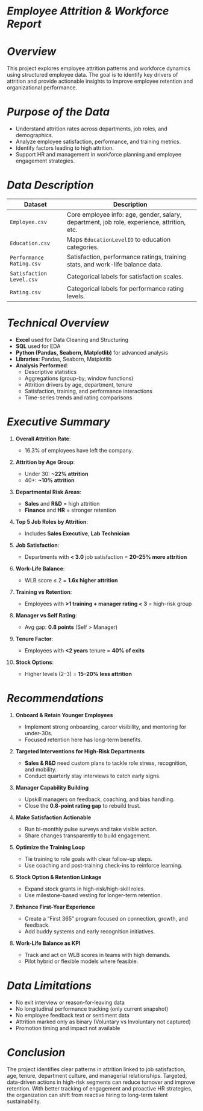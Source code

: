 # ***Employee Attrition & Workforce Report***

# ***Overview***
This project explores employee attrition patterns and workforce dynamics using structured employee data. The goal is to identify key drivers of attrition and provide actionable insights to improve employee retention and organizational performance.


# ***Purpose of the Data***
- Understand attrition rates across departments, job roles, and demographics.
- Analyze employee satisfaction, performance, and training metrics.
- Identify factors leading to high attrition.
- Support HR and management in workforce planning and employee engagement strategies.


# ***Data Description***

| Dataset | Description |
|--------|-------------|
| `Employee.csv` | Core employee info: age, gender, salary, department, job role, experience, attrition, etc. |
| `Education.csv` | Maps `EducationLevelID` to education categories. |
| `Performance Rating.csv` | Satisfaction, performance ratings, training stats, and work-life balance data. |
| `Satisfaction Level.csv` | Categorical labels for satisfaction scales. |
| `Rating.csv` | Categorical labels for performance rating levels. |



# ***Technical Overview***

- **Excel** used for Data Cleaning and Structuring
- **SQL** used for EDA
- **Python (Pandas, Seaborn, Matplotlib)** for advanced analysis   
- **Libraries**: Pandas, Seaborn, Matplotlib
- **Analysis Performed**:
  - Descriptive statistics
  - Aggregations (group-by, window functions)
  - Attrition drivers by age, department, tenure
  - Satisfaction, training, and performance interactions
  - Time-series trends and rating comparisons


# ***Executive Summary*** 

1. **Overall Attrition Rate**:  
   - 16.3% of employees have left the company.

2. **Attrition by Age Group**:  
   - Under 30: **~22% attrition**
   - 40+: **~10% attrition**

3. **Departmental Risk Areas**:  
   - **Sales** and **R&D** = high attrition  
   - **Finance** and **HR** = stronger retention

4. **Top 5 Job Roles by Attrition**:  
   - Includes **Sales Executive**, **Lab Technician**

5. **Job Satisfaction**:  
   - Departments with **< 3.0** job satisfaction = **20–25% more attrition**

6. **Work-Life Balance**:  
   - WLB score ≤ 2 = **1.6x higher attrition**

7. **Training vs Retention**:  
   - Employees with **>1 training + manager rating < 3** = high-risk group

8. **Manager vs Self Rating**:  
   - Avg gap: **0.8 points** (Self > Manager)

9. **Tenure Factor**:  
   - Employees with **<2 years** tenure = **40% of exits**

10. **Stock Options**:  
    - Higher levels (2–3) = **15–20% less attrition**



# ***Recommendations***

1. **Onboard & Retain Younger Employees**  
   - Implement strong onboarding, career visibility, and mentoring for under-30s.  
   - Focused retention here has long-term benefits.

2. **Targeted Interventions for High-Risk Departments**  
   - **Sales & R&D** need custom plans to tackle role stress, recognition, and mobility.  
   - Conduct quarterly stay interviews to catch early signs.

3. **Manager Capability Building**  
   - Upskill managers on feedback, coaching, and bias handling.  
   - Close the **0.8-point rating gap** to rebuild trust.

4. **Make Satisfaction Actionable**  
   - Run bi-monthly pulse surveys and take visible action.  
   - Share changes transparently to build engagement.

5. **Optimize the Training Loop**  
   - Tie training to role goals with clear follow-up steps.  
   - Use coaching and post-training check-ins to reinforce learning.

6. **Stock Option & Retention Linkage**  
   - Expand stock grants in high-risk/high-skill roles.  
   - Use milestone-based vesting for longer-term retention.

7. **Enhance First-Year Experience**  
   - Create a “First 365” program focused on connection, growth, and feedback.  
   - Add buddy systems and early recognition initiatives.

8. **Work-Life Balance as KPI**  
   - Track and act on WLB scores in teams with high demands.  
   - Pilot hybrid or flexible models where feasible.

# ***Data Limitations***

- No exit interview or reason-for-leaving data
- No longitudinal performance tracking (only current snapshot)
- No employee feedback text or sentiment data
- Attrition marked only as binary (Voluntary vs Involuntary not captured)
- Promotion timing and impact not available

# ***Conclusion***

The project identifies clear patterns in attrition linked to job satisfaction, age, tenure, department culture, and managerial relationships. Targeted, data-driven actions in high-risk segments can reduce turnover and improve retention. With better tracking of engagement and proactive HR strategies, the organization can shift from reactive hiring to long-term talent sustainability.



































